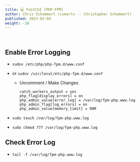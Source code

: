 ```yaml
---
title: 💻 FastCGI (PHP-FPM)
author: Chris Schammert (csmertx -- Christopher Schammert)
published: 2023-02-04
weight: -20
---
```


<br />

## Enable Error Logging

- ```sudov /etc/php/php-fpm.d/www.conf```

- or ```sudov /usr/local/etc/php-fpm.d/www.conf```

    - Uncomment / Make Changes

        ```
        catch_workers_output = yes
        php_flag[display_errors] = on
        php_admin_value[error_log] = /var/log/fpm-php.www.log
        php_admin_flag[log_errors] = on
        php_admin_value[memory_limit] = 99M
        ```

- ```sudo touch /var/log/fpm-php.www.log```

- ```sudo chmod 777 /var/log/fpm-php.www.log```

## Check Error Log

- ```tail -f /var/log/fpm-php.www.log```
